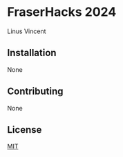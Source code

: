 # FraserHacks 2024

Linus Vincent

## Installation

None

## Contributing

None

## License

[MIT](LICENSE)